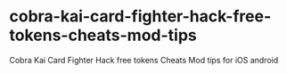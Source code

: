 # cobra-kai-card-fighter-hack-free-tokens-cheats-mod-tips
Cobra Kai Card Fighter Hack free tokens Cheats Mod tips for iOS android
